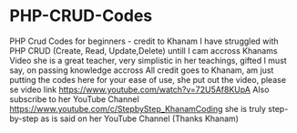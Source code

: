 # PHP-CRUD-Codes
PHP Crud Codes for beginners - credit to Khanam 
I have struggled with PHP CRUD (Create, Read, Update,Delete) untill I cam accross Khanams Video
she is a great teacher, very simplistic in her teachings, gifted I must say, on passing knowledge accross
All credit goes to Khanam, am just putting the codes here for your ease of use, she put out the video, please se video link https://www.youtube.com/watch?v=72U5Af8KUpA
Also subscribe to her YouTube Channel https://www.youtube.com/c/StepbyStep_KhanamCoding
she is truly step-by-step as is said on her YouTube Channel (Thanks Khanam)
